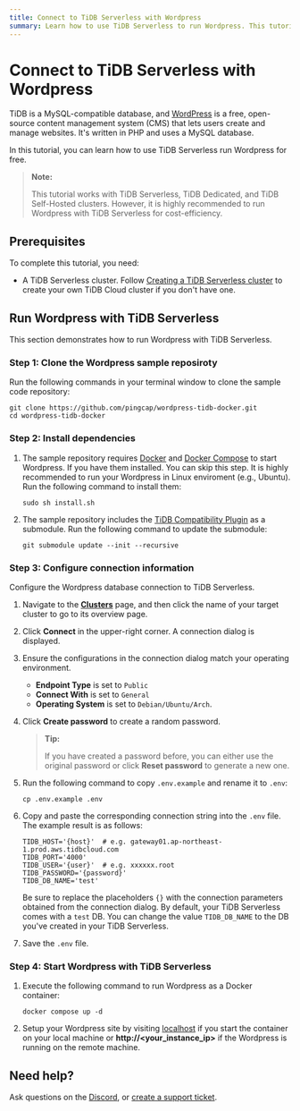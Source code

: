 ```yaml
---
title: Connect to TiDB Serverless with Wordpress
summary: Learn how to use TiDB Serverless to run Wordpress. This tutorial gives step-by-step guidance to run Wordpress + TiDB Serverless in a few minutes.
---
```


# Connect to TiDB Serverless with Wordpress

TiDB is a MySQL-compatible database, and [WordPress](https://github.com/WordPress) is a free, open-source content management system (CMS) that lets users create and manage websites. It's written in PHP and uses a MySQL database.

In this tutorial, you can learn how to use TiDB Serverless run Wordpress for free.

> **Note:**
>
> This tutorial works with TiDB Serverless, TiDB Dedicated, and TiDB Self-Hosted clusters. However, it is highly recommended to run Wordpress with TiDB Serverless for cost-efficiency.

## Prerequisites

To complete this tutorial, you need:

- A TiDB Serverless cluster. Follow [Creating a TiDB Serverless cluster](/develop/dev-guide-build-cluster-in-cloud.md) to create your own TiDB Cloud cluster if you don't have one.


## Run Wordpress with TiDB Serverless

This section demonstrates how to run Wordpress with TiDB Serverless.

### Step 1: Clone the Wordpress sample reposiroty

Run the following commands in your terminal window to clone the sample code repository:

```shell
git clone https://github.com/pingcap/wordpress-tidb-docker.git
cd wordpress-tidb-docker
```

### Step 2: Install dependencies

1. The sample repository requires [Docker](https://www.docker.com/) and [Docker Compose](https://docs.docker.com/compose/) to start Wordpress. If you have them installed. You can skip this step. It is highly recommended to run your Wordpress in Linux enviroment (e.g., Ubuntu). Run the following command to install them:

    ```shell
    sudo sh install.sh
    ```

2. The sample repository includes the [TiDB Compatibility Plugin](https://github.com/pingcap/wordpress-tidb-plugin) as a submodule. Run the following command to update the submodule:

    ```shell
    git submodule update --init --recursive
    ```

### Step 3: Configure connection information

Configure the Wordpress database connection to TiDB Serverless. 

1. Navigate to the [**Clusters**](https://tidbcloud.com/console/clusters) page, and then click the name of your target cluster to go to its overview page.

2. Click **Connect** in the upper-right corner. A connection dialog is displayed.

3. Ensure the configurations in the connection dialog match your operating environment.

    - **Endpoint Type** is set to `Public`
    - **Connect With** is set to `General`
    - **Operating System** is set to `Debian/Ubuntu/Arch`.

4. Click **Create password** to create a random password.

    > **Tip:**
    > 
    > If you have created a password before, you can either use the original password or click **Reset password** to generate a new one.

5. Run the following command to copy `.env.example` and rename it to `.env`:

    ```shell
    cp .env.example .env
    ```

6. Copy and paste the corresponding connection string into the `.env` file. The example result is as follows:

    ```dotenv
    TIDB_HOST='{host}'  # e.g. gateway01.ap-northeast-1.prod.aws.tidbcloud.com
    TIDB_PORT='4000'
    TIDB_USER='{user}'  # e.g. xxxxxx.root
    TIDB_PASSWORD='{password}'
    TIDB_DB_NAME='test'
    ```

    Be sure to replace the placeholders `{}` with the connection parameters obtained from the connection dialog. By default, your TiDB Serverless comes with a `test` DB. You can change the value `TIDB_DB_NAME` to the DB you've created in your TiDB Serverless.

7. Save the `.env` file.


### Step 4: Start Wordpress with TiDB Serverless

1. Execute the following command to run Wordpress as a Docker container:

    ```shell
    docker compose up -d
    ```

2. Setup your Wordpress site by visiting [localhost](http://localhost/) if you start the container on your local machine or **http://<your_instance_ip>** if the Wordpress is running on the remote machine.

## Need help?

Ask questions on the [Discord](https://discord.gg/vYU9h56kAX), or [create a support ticket](/support.md).
